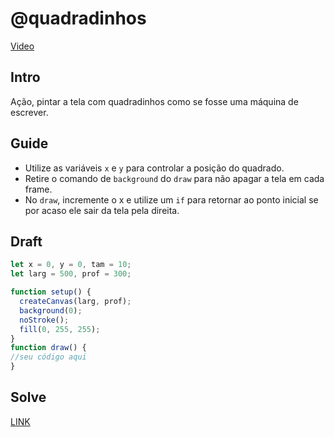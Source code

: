 # @quadradinhos

[Video](https://user-images.githubusercontent.com/4747652/227679690-25f1661d-8f5f-41ca-8bdb-fd6b9737dd86.mp4)

## Intro

Ação, pintar a tela com quadradinhos como se fosse uma máquina de escrever.

## Guide

- Utilize as variáveis `x` e `y` para controlar a posição do quadrado.
- Retire o comando de `background` do `draw` para não apagar a tela em cada frame.
- No `draw`, incremente o x e utilize um `if` para retornar ao ponto inicial se por acaso ele sair da tela pela direita.

## Draft

```js
let x = 0, y = 0, tam = 10;
let larg = 500, prof = 300;

function setup() {
  createCanvas(larg, prof);
  background(0);
  noStroke();
  fill(0, 255, 255);
}
function draw() {
//seu código aqui
}
```

## Solve

[LINK](https://editor.p5js.org/sena.ufc/sketches/YC65wtDuU)
